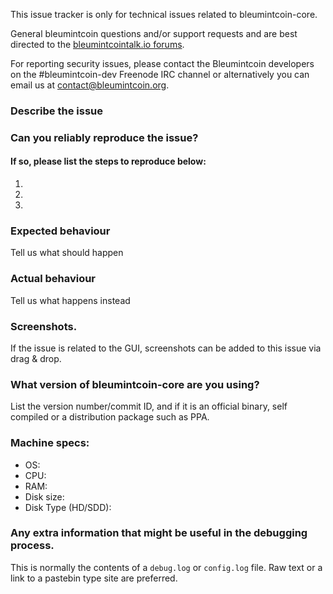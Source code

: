 <!--- Remove sections that do not apply -->

This issue tracker is only for technical issues related to bleumintcoin-core.

General bleumintcoin questions and/or support requests and are best directed to the [bleumintcointalk.io forums](https://bleumintcointalk.io/).

For reporting security issues, please contact the Bleumintcoin developers on the #bleumintcoin-dev Freenode IRC channel or alternatively you can email us at contact@bleumintcoin.org.

### Describe the issue

### Can you reliably reproduce the issue?
#### If so, please list the steps to reproduce below:
1.
2.
3.

### Expected behaviour
Tell us what should happen

### Actual behaviour
Tell us what happens instead

### Screenshots.
If the issue is related to the GUI, screenshots can be added to this issue via drag & drop.

### What version of bleumintcoin-core are you using?
List the version number/commit ID, and if it is an official binary, self compiled or a distribution package such as PPA.

### Machine specs:
- OS:
- CPU:
- RAM:
- Disk size:
- Disk Type (HD/SDD):

### Any extra information that might be useful in the debugging process.
This is normally the contents of a `debug.log` or `config.log` file. Raw text or a link to a pastebin type site are preferred.
